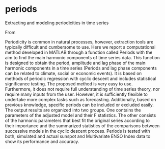 # periods

Extracting and modeling periodicities in time series

From

Periodicity is common in natural processes, however, extraction tools are typically difficult and cumbersome to use. Here we report a computational method developed in MATLAB through a function called Periods with the aim to find the main harmonic components of time series data. This function is designed to obtain the period, amplitude and lag phase of the main harmonic components in a time series (Periods and lag phase components can be related to climate, social or economic events). It is based on methods of periodic regression with cyclic descent and includes statistical significance testing. The proposed method is very easy to use. Furthermore, it does not require full understanding of time series theory, nor require many inputs from the user. However, it is sufficiently flexible to undertake more complex tasks such as forecasting. Additionally, based on previous knowledge, specific periods can be included or excluded easily. The output results are organized into two groups. One contains the parameters of the adjusted model and their F statistics. The other consists of the harmonic parameters that best fit the original series according to their importance and the summarized statistics of the comparisons between successive models in the cyclic descent process. Periods is tested with both, simulated and actual sunspot and Multivariate ENSO Index data to show its performance and accuracy.